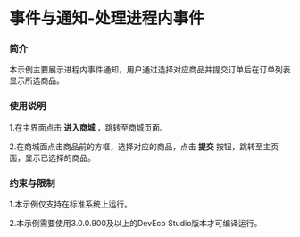 # 事件与通知-处理进程内事件

### 简介

本示例主要展示进程内事件通知，用户通过选择对应商品并提交订单后在订单列表显示所选商品。

### 使用说明

1.在主界面点击 **进入商城** ，跳转至商城页面。

2.在商城面点击商品前的方框，选择对应的商品，点击 **提交** 按钮，跳转至主页面，显示已选择的商品。

### 约束与限制

1.本示例仅支持在标准系统上运行。

2.本示例需要使用3.0.0.900及以上的DevEco Studio版本才可编译运行。